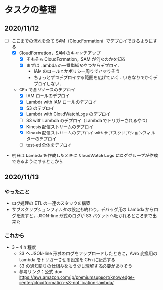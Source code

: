 # タスクの整理

## 2020/11/12

- [ ] ここまでの流れを全て SAM（CloudFormation）でデプロイできるようにする
  - [x] CloudFormation，SAM のキャッチアップ
    - [x] そもそも CloudFormation，SAM が何なのかを知る
    - [x] まずは Lambda の一番単純なやつからデプロイ．
      - IAM のロールとかポリシー周りでハマりそう
      - ちょっとずつデプロイする範囲を広げていく．いきなりでかくデプロイしない．
  - CFn で各リソースのデプロイ
    - [x] IAM ロールのデプロイ
    - [x] Lambda with IAM ロールのデプロイ
    - [x] S3 のデプロイ
    - [x] Lambda with CloudWatchLogs のデプロイ
    - [ ] S3 with Lambda のデプロイ（Lambda でトリガーされるやつ）
    - [x] Kinesis 配信ストリームのデプロイ
    - [x] Kinesis 配信ストリームのデプロイ with サブスクリプションフィルターのデプロイ
    - [ ] test-etl 全体をデプロイ
- 明日は Lambda を作成したときに CloudWatch Logs にロググループが作成できるようにするとこから

## 2020/11/13

### やったこと

- ログ処理の ETL の一連のスタックの構築
- サブスクリプションフィルタの設定も終わり，デバッグ用の Lambda からログを流すと，JSON-line 形式のログが S3 バケットへ吐かれるところまで出来た

### これから

- 3 ~ 4 h 程度
  - S3 へ JSON-line 形式のログをアップロードしたときに，Avro 変換用の Lambda をトリガーさせる設定を CFn に記述する
  - S3 の通知周りの仕組みをもう少し理解する必要がありそう
  - 参考リンク：公式 doc https://aws.amazon.com/jp/premiumsupport/knowledge-center/cloudformation-s3-notification-lambda/
